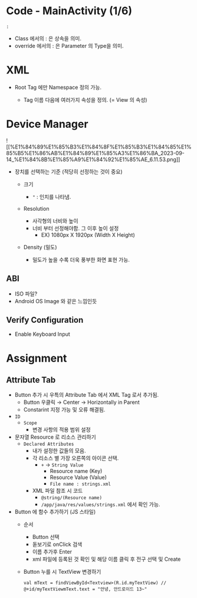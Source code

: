   

# Code - MainActivity (1/6)

  

`:`

- Class 에서의 : 은 상속을 의미.
- override 에서의 : 은 Parameter 의 Type을 의미.

  

# XML

- Root Tag 에만 Namespace 정의 가능.
    
    - Tag 이름 다음에 여러가지 속성을 정의. (= View 의 속성)
    
      
    

# Device Manager

![[%E1%84%89%E1%85%B3%E1%84%8F%E1%85%B3%E1%84%85%E1%85%B5%E1%86%AB%E1%84%89%E1%85%A3%E1%86%BA_2023-09-14_%E1%84%8B%E1%85%A9%E1%84%92%E1%85%AE_6.11.53.png]]

- 장치를 선택하는 기준 (적당히 선정하는 것이 중요)
    - 크기
        - `"` : 인치를 나타냄.
    - Resolution
        - 사각형의 너비와 높이
        - 너비 부터 선정해야함. 그 이후 높이 설정
            - EX) 1080px X 1920px (Width X Height)
    - Density (밀도)
        
        - 밀도가 높을 수록 더욱 풍부한 화면 표현 가능.
        
          
        

## ABI

- ISO 파일?
- Android OS Image 와 같은 느낌인듯

  

## Verify Configuration

- Enable Keyboard Input

  

# Assignment

  

## Attribute Tab

- Button 추가 시 우특의 Attribute Tab 에서 XML Tag 로서 추가됨.
    - Button 우클릭 → Center → Horizontally in Parent
    - Constarint 지정 가능 및 오류 해결됨.
- `ID`
    - `Scope`
        - 변경 사항의 적용 범위 설정
- 문자열 Resource 로 리소스 관리하기
    - `Declared Attributes`
        - 내가 설정한 값들의 모음.
        - 각 리소스 별 가장 오른쪽의 아이콘 선택.
            - `+` → `String Value`
                - Resource name (Key)
                - Resource Value (Value)
                - `File name : strings.xml`
        - XML 파일 참조 시 코드
            - `@string/(Resource name)`
            - `/app/java/res/values/strings.xml` 에서 확인 가능.
- Button 에 함수 추가하기 (JS 스타일)
    - 순서
        - Button 선택
        - 돋보기로 onClick 검색
        - 이름 추가후 Enter
        - xml 파일에 등록된 것 확인 및 해당 이름 클릭 후 전구 선택 및 Create
    - Button 누를 시 TextView 변경하기
        
        ```
        val mText = findViewById<Textview>(R.id.myTextView) // @+id/myTextViewmText.text = "안녕, 안드로이드 13~"
        ```